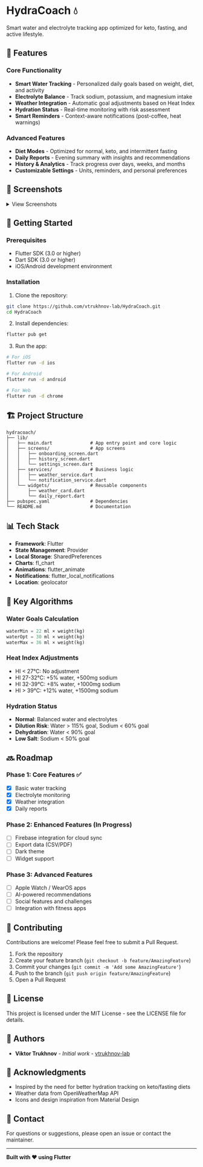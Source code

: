 # HydraCoach 💧

Smart water and electrolyte tracking app optimized for keto, fasting, and active lifestyle.

## 🎯 Features

### Core Functionality
- **Smart Water Tracking** - Personalized daily goals based on weight, diet, and activity
- **Electrolyte Balance** - Track sodium, potassium, and magnesium intake
- **Weather Integration** - Automatic goal adjustments based on Heat Index
- **Hydration Status** - Real-time monitoring with risk assessment
- **Smart Reminders** - Context-aware notifications (post-coffee, heat warnings)

### Advanced Features
- **Diet Modes** - Optimized for normal, keto, and intermittent fasting
- **Daily Reports** - Evening summary with insights and recommendations
- **History & Analytics** - Track progress over days, weeks, and months
- **Customizable Settings** - Units, reminders, and personal preferences

## 📱 Screenshots

<details>
<summary>View Screenshots</summary>

- Main Dashboard with progress rings
- Weather card with heat adjustments
- Daily report and analytics
- History and trends
- Settings and profile

</details>

## 🚀 Getting Started

### Prerequisites
- Flutter SDK (3.0 or higher)
- Dart SDK (3.0 or higher)
- iOS/Android development environment

### Installation

1. Clone the repository:
```bash
git clone https://github.com/vtrukhnov-lab/HydraCoach.git
cd HydraCoach
```

2. Install dependencies:
```bash
flutter pub get
```

3. Run the app:
```bash
# For iOS
flutter run -d ios

# For Android
flutter run -d android

# For Web
flutter run -d chrome
```

## 🏗️ Project Structure

```
hydracoach/
├── lib/
│   ├── main.dart              # App entry point and core logic
│   ├── screens/               # App screens
│   │   ├── onboarding_screen.dart
│   │   ├── history_screen.dart
│   │   └── settings_screen.dart
│   ├── services/              # Business logic
│   │   ├── weather_service.dart
│   │   └── notification_service.dart
│   └── widgets/               # Reusable components
│       ├── weather_card.dart
│       └── daily_report.dart
├── pubspec.yaml               # Dependencies
└── README.md                  # Documentation
```

## 📊 Tech Stack

- **Framework**: Flutter
- **State Management**: Provider
- **Local Storage**: SharedPreferences
- **Charts**: fl_chart
- **Animations**: flutter_animate
- **Notifications**: flutter_local_notifications
- **Location**: geolocator

## 🎨 Key Algorithms

### Water Goals Calculation
```dart
waterMin = 22 ml × weight(kg)
waterOpt = 30 ml × weight(kg)
waterMax = 36 ml × weight(kg)
```

### Heat Index Adjustments
- HI < 27°C: No adjustment
- HI 27-32°C: +5% water, +500mg sodium
- HI 32-39°C: +8% water, +1000mg sodium
- HI > 39°C: +12% water, +1500mg sodium

### Hydration Status
- **Normal**: Balanced water and electrolytes
- **Dilution Risk**: Water > 115% goal, Sodium < 60% goal
- **Dehydration**: Water < 90% goal
- **Low Salt**: Sodium < 50% goal

## 🔜 Roadmap

### Phase 1: Core Features ✅
- [x] Basic water tracking
- [x] Electrolyte monitoring
- [x] Weather integration
- [x] Daily reports

### Phase 2: Enhanced Features (In Progress)
- [ ] Firebase integration for cloud sync
- [ ] Export data (CSV/PDF)
- [ ] Dark theme
- [ ] Widget support

### Phase 3: Advanced Features
- [ ] Apple Watch / WearOS apps
- [ ] AI-powered recommendations
- [ ] Social features and challenges
- [ ] Integration with fitness apps

## 🤝 Contributing

Contributions are welcome! Please feel free to submit a Pull Request.

1. Fork the repository
2. Create your feature branch (`git checkout -b feature/AmazingFeature`)
3. Commit your changes (`git commit -m 'Add some AmazingFeature'`)
4. Push to the branch (`git push origin feature/AmazingFeature`)
5. Open a Pull Request

## 📝 License

This project is licensed under the MIT License - see the LICENSE file for details.

## 👥 Authors

- **Viktor Trukhnov** - *Initial work* - [vtrukhnov-lab](https://github.com/vtrukhnov-lab)

## 🙏 Acknowledgments

- Inspired by the need for better hydration tracking on keto/fasting diets
- Weather data from OpenWeatherMap API
- Icons and design inspiration from Material Design

## 📧 Contact

For questions or suggestions, please open an issue or contact the maintainer.

---

**Built with ❤️ using Flutter**